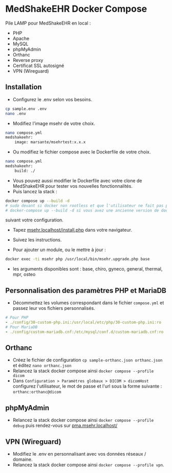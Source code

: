 #  MedShakeEHR Docker Compose

Pile LAMP pour MedShakeEHR en local :
* PHP
* Apache
* MySQL
* phpMyAdmin
* Orthanc
* Reverse proxy
* Certificat SSL autosigné
* VPN (Wireguard)

##  Installation

* Configurez le .env selon vos besoins.

```bash
cp sample.env .env
nano .env
```
*  Modifiez l'image msehr de votre choix. 

```bash
nano compose.yml
medshakeehr:
    image: marsante/msehrtest:x.x.x
```

* Ou modifiez le fichier compose avec le Dockerfile de votre choix. 

```bash
nano compose.yml
medshakeehr:
    build: ./
```

* Vous pouvez aussi modifier le Dockerfile avec votre clone de MedShakeEHR pour tester vos nouvelles fonctionnalités.
* Puis lancez la stack :
```bash
docker compose up --build -d
# sudo devant si docker non rootless et que l'utilisateur ne fait pas partie du groupe docker
# docker-compose up --build -d si vous avez une ancienne version de docker compose
```
suivant votre configuration.
* Tapez [msehr.localhost/install.php](msehr.localhost/install.php) dans votre navigateur.
* Suivez les instructions.

* Pour ajouter un module, ou le mettre à jour :

```bash
docker exec -ti msehr php /usr/local/bin/msehr.upgrade.php base
```

* les arguments disponibles sont : base, chiro, gyneco, general, thermal, mpr, osteo

## Personnalisation des paramètres PHP et MariaDB
* Décommettez les volumes correspondant dans le fichier `compose.yml` et passez leur vos fichiers personnalisés.
```yaml
# Pour PHP
- ./config/30-custom-php.ini:/usr/local/etc/php/30-custom-php.ini:ro
# Pour MariaDB
- ./config/custom-mariadb.cnf:/etc/mysql/conf.d/custom-mariadb.cnf:ro
```

## Orthanc
* Créez le fichier de configuration `cp sample-orthanc.json orthanc.json` et éditez `nano orthanc.json`
* Relancez la stack docker compose ainsi `docker compose --profile dicom`
* Dans `Configuration > Paramètres globaux > DICOM > dicomHost` configurez l'utilisateur, le mot de passe et l'url sous la forme suivante : `orthanc:orthanc@dicom`

## phpMyAdmin
* Relancez la stack docker compose ainsi `docker compose --profile debug` puis rendez-vous sur [pma.msehr.localhost/](pma.msehr.localhost/)

## VPN (Wireguard)
* Modifiez le .env en personnalisant avec vos données réseaux / domaine.
* Relancez la stack docker compose ainsi `docker compose --profile vpn`.

